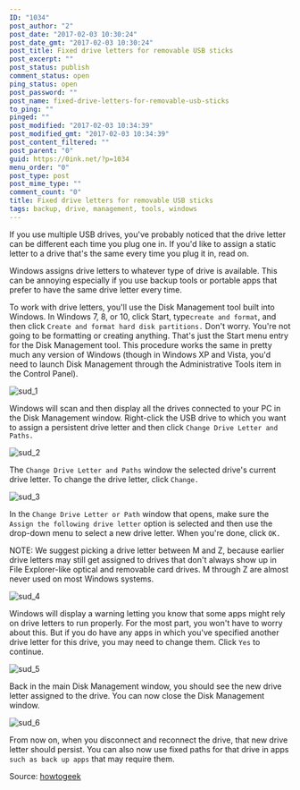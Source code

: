 ```yaml
---
ID: "1034"
post_author: "2"
post_date: "2017-02-03 10:30:24"
post_date_gmt: "2017-02-03 10:30:24"
post_title: Fixed drive letters for removable USB sticks
post_excerpt: ""
post_status: publish
comment_status: open
ping_status: open
post_password: ""
post_name: fixed-drive-letters-for-removable-usb-sticks
to_ping: ""
pinged: ""
post_modified: "2017-02-03 10:34:39"
post_modified_gmt: "2017-02-03 10:34:39"
post_content_filtered: ""
post_parent: "0"
guid: https://0ink.net/?p=1034
menu_order: "0"
post_type: post
post_mime_type: ""
comment_count: "0"
title: Fixed drive letters for removable USB sticks
tags: backup, drive, management, tools, windows
---
```



If you use multiple USB drives, you've probably noticed that the drive letter can be
different each time you plug one in. If you'd like to assign a static letter to a drive that's
the same every time you plug it in, read on.

Windows assigns drive letters to whatever type of drive is available. This can be annoying
especially if you use backup tools or portable apps that prefer to have the same drive letter
every time.

To work with drive letters, you'll use the Disk Management tool built into Windows. In Windows
7, 8, or 10, click Start, type`create and format`, and then click `Create and format hard disk
partitions.` Don't worry. You're not going to be formatting or creating anything. That's just
the Start menu entry for the Disk Management tool. This procedure works the same in pretty much
any version of Windows (though in Windows XP and Vista, you'd need to launch Disk Management
through the Administrative Tools item in the Control Panel).

![sud_1]({static}/images/2017/sud_1.png)

Windows will scan and then display all the drives connected to your PC in the Disk Management
window. Right-click the USB drive to which you want to assign a persistent drive letter and
then click `Change Drive Letter and Paths.`


![sud_2]({static}/images/2017/sud_2.png)

The `Change Drive Letter and Paths` window the selected drive's current drive letter. To
change the drive letter, click `Change.`

![sud_3]({static}/images/2017/sud_3.png)

In the `Change Drive Letter or Path` window that opens, make sure the `Assign the following
drive letter` option is selected and then use the drop-down menu to select a new drive letter.
When you're done, click `OK.`

NOTE: We suggest picking a drive letter between M and Z, because earlier drive letters may
still get assigned to drives that don't always show up in File Explorer-like optical and
removable card drives. M through Z are almost never used on most Windows systems.

![sud_4]({static}/images/2017/sud_4.png)

Windows will display a warning letting you know that some apps might rely on drive letters
to run properly. For the most part, you won't have to worry about this. But if you do have
any apps in which you've specified another drive letter for this drive, you may need to
change them. Click `Yes` to continue.

![sud_5]({static}/images/2017/sud_5.png)

Back in the main Disk Management window, you should see the new drive letter assigned to the
drive. You can now close the Disk Management window.

![sud_6]({static}/images/2017/sud_6.png)

From now on, when you disconnect and reconnect the drive, that new drive letter should persist.
You can also now use fixed paths for that drive in apps `such as back up apps` that may require them.

Source: [howtogeek](http://www.howtogeek.com/96298/assign-a-static-drive-letter-to-a-usb-drive-in-windows-7/)

